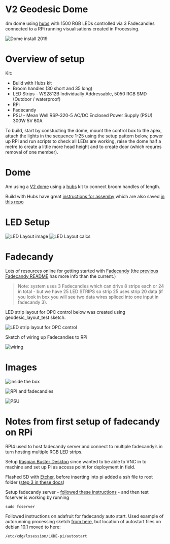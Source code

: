 # V2 Geodesic Dome

4m dome using [hubs](https://buildwithhubs.co.uk) with 1500 RGB LEDs controlled via 3 Fadecandies connected to a RPi running visualisations created in Processing.

![Dome install 2019](images/Dome2019.png)

# Overview of setup

Kit:
- Build with Hubs kit
- Broom handles (30 short and 35 long)
- LED Strips - WS2812B Individually Addressable, 5050 RGB SMD (Outdoor / waterproof) 
- RPi 
- Fadecandy
- PSU - Mean Well RSP-320-5 AC/DC Enclosed Power Supply (PSU) 300W 5V 60A

To build, start by constucting the dome, mount the control box to the apex, attach the lights in the sequence 1-25 using the setup pattern below, power up RPi and run scripts to check all LEDs are working, raise the dome half a metre to create a little more head height and to create door (which requres removal of one member).

# Dome
Am using a [V2 dome](http://www.domerama.com/calculators/2v-geodesic-dome-calculator/) using a [hubs](https://buildwithhubs.co.uk) kit to connect broom handles of length.

Build with Hubs have great [instructions for assemby](https://buildwithhubs.co.uk/downloads.html) which are also saved [in this repo](images/hubs-build-instructions.pdf)


# LED Setup

![LED Layout image](images/LED_install_route.png)
![LED Layout calcs](images/LED_calcs.jpeg)

# Fadecandy

Lots of resources online for getting started with [Fadecandy](https://github.com/scanlime/fadecandy) (the [previous Fadecandy README](https://github.com/scanlime/fadecandy/blob/8934a74e8140849e84cf2eab9e0c3323900891a9/README.md) has more info than the current.)

> Note: system uses 3 Fadecandies which can drive 8 strips each or 24 in total -  but we have 25 LED STRIPS so strip  25 uses strip 20 data (if you look in box you will see two data wires spliced into one input in fadecandy 3).

LED strip layout for OPC control below was created using geodesic_layout_test sketch.

![LED strip layout for OPC control](images/fadecandy_strip_layout.png)

Sketch of wiring up Fadecandies to RPi

![wiring](images/wiring.png)







# Images

![inside the box](images/inside.jpeg)

![RPI and fadecandies](images/rpi_candies.jpeg)

![PSU](images/psu.jpeg)

# Notes from first setup of fadecandy on RPi

RPI4 used to host fadecandy server and connect to multiple fadecandy’s in turn hosting multiple RGB LED strips.

Setup [Raspian Buster Desktop](https://www.raspberrypi.org/downloads/raspbian/) since wanted to be able to VNC in to machine and set up Pi as access point for deployment in field.

Flashed SD with [Etcher](https://www.balena.io/etcher/), before inserting into pi added a ssh file to root folder ([step 3 in these docs](https://www.raspberrypi.org/documentation/remote-access/ssh/))

Setup fadecandy server - [followed these instructions](https://learn.adafruit.com/1500-neopixel-led-curtain-with-raspberry-pi-fadecandy/fadecandy-server-setup) - and then test fcserver is working by running 

```sudo fcserver```

Followed instructions on adafruit for fadecandy auto start. Used example of autorunning processing sketch [from here](https://electricnoodlebox.wordpress.com/tutorials/processing-raspberry-pi-auto-run-a-sketch-on-boot/), but location of autostart files on debian 10.1 moved to here: 

```/etc/xdg/lxsession/LXDE-pi/autostart```